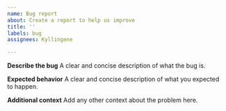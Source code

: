 ```yaml
---
name: Bug report
about: Create a report to help us improve
title: ''
labels: bug
assignees: Kyllingene

---
```


**Describe the bug**
A clear and concise description of what the bug is.

**Expected behavior**
A clear and concise description of what you expected to happen.

**Additional context**
Add any other context about the problem here.

